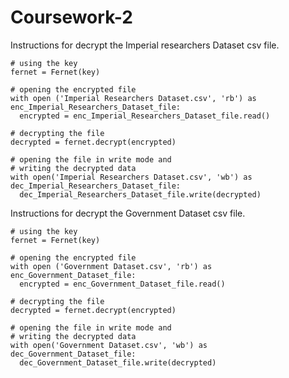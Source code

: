 # Coursework-2 


Instructions for decrypt the Imperial researchers Dataset csv file.

```
# using the key
fernet = Fernet(key)
```
```
# opening the encrypted file
with open ('Imperial Researchers Dataset.csv', 'rb') as enc_Imperial_Researchers_Dataset_file:
  encrypted = enc_Imperial_Researchers_Dataset_file.read()
```
```
# decrypting the file
decrypted = fernet.decrypt(encrypted)
```
```
# opening the file in write mode and 
# writing the decrypted data
with open('Imperial Researchers Dataset.csv', 'wb') as dec_Imperial_Researchers_Dataset_file:
  dec_Imperial_Researchers_Dataset_file.write(decrypted)
```


Instructions for decrypt the Government Dataset csv file.

```
# using the key
fernet = Fernet(key)
```
```
# opening the encrypted file
with open ('Government Dataset.csv', 'rb') as enc_Government_Dataset_file:
  encrypted = enc_Government_Dataset_file.read()
```
```
# decrypting the file
decrypted = fernet.decrypt(encrypted)
```
```
# opening the file in write mode and 
# writing the decrypted data
with open('Government Dataset.csv', 'wb') as dec_Government_Dataset_file:
  dec_Government_Dataset_file.write(decrypted)
```
